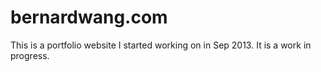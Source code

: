 bernardwang.com
=========
This is a portfolio website I started working on in Sep 2013. It is a work in progress.
